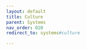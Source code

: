 ```yaml
---
layout: default
title: Culture
parent: Systems
nav_order: 020
redirect_to: systems#culture

---
```

